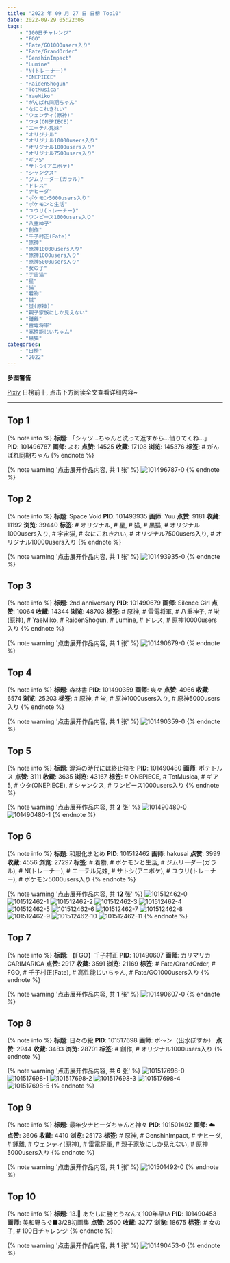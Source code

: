 ```yaml
---
title: "2022 年 09 月 27 日 日榜 Top10"
date: 2022-09-29 05:22:05
tags:
    - "100日チャレンジ"
    - "FGO"
    - "Fate/GO1000users入り"
    - "Fate/GrandOrder"
    - "GenshinImpact"
    - "Lumine"
    - "N(トレーナー)"
    - "ONEPIECE"
    - "RaidenShogun"
    - "TotMusica"
    - "YaeMiko"
    - "がんばれ同期ちゃん"
    - "なにこれきれい"
    - "ウェンティ(原神)"
    - "ウタ(ONEPIECE)"
    - "エーテル兄妹"
    - "オリジナル"
    - "オリジナル10000users入り"
    - "オリジナル1000users入り"
    - "オリジナル7500users入り"
    - "ギア5"
    - "サトシ(アニポケ)"
    - "シャンクス"
    - "ジムリーダー(ガラル)"
    - "ドレス"
    - "ナヒーダ"
    - "ポケモン5000users入り"
    - "ポケモンと生活"
    - "ユウリ(トレーナー)"
    - "ワンピース1000users入り"
    - "八重神子"
    - "創作"
    - "千子村正(Fate)"
    - "原神"
    - "原神10000users入り"
    - "原神1000users入り"
    - "原神5000users入り"
    - "女の子"
    - "宇宙猫"
    - "星"
    - "猫"
    - "着物"
    - "蛍"
    - "蛍(原神)"
    - "親子家族にしか見えない"
    - "鍾離"
    - "雷電将軍"
    - "高性能じいちゃん"
    - "黒猫"
categories:
    - "日榜"
    - "2022"
---
```


<i class="fa fa-triangle-exclamation"></i>**多图警告**<i class="fa fa-triangle-exclamation"></i>

[Pixiv](https://www.pixiv.net/) 日榜前十, 点击下方阅读全文查看详细内容~

<!-- more -->

---

## Top 1

{% note info %}
**标题**: 「シャツ…ちゃんと洗って返すから…借りてくね…」
**PID**: 101496787 **画师**: よむ
**点赞**: 14525 **收藏**: 17108 **浏览**: 145376
**标签**: # がんばれ同期ちゃん
{% endnote %}

{% note warning '点击展开作品内容, 共 **1** 张' %}
![101496787-0](https://i.pixiv.re/img-original/img/2022/09/26/08/03/26/101496787_p0.png)
{% endnote %}

## Top 2

{% note info %}
**标题**: Space Void
**PID**: 101493935 **画师**: Yuu
**点赞**: 9181 **收藏**: 11192 **浏览**: 39440
**标签**: # オリジナル, # 星, # 猫, # 黒猫, # オリジナル1000users入り, # 宇宙猫, # なにこれきれい, # オリジナル7500users入り, # オリジナル10000users入り
{% endnote %}

{% note warning '点击展开作品内容, 共 **1** 张' %}
![101493935-0](https://i.pixiv.re/img-original/img/2022/09/26/02/39/19/101493935_p0.jpg)
{% endnote %}

## Top 3

{% note info %}
**标题**: 2nd anniversary
**PID**: 101490679 **画师**: Silence Girl
**点赞**: 10064 **收藏**: 14344 **浏览**: 48703
**标签**: # 原神, # 雷電将軍, # 八重神子, # 蛍(原神), # YaeMiko, # RaidenShogun, # Lumine, # ドレス, # 原神10000users入り
{% endnote %}

{% note warning '点击展开作品内容, 共 **1** 张' %}
![101490679-0](https://i.pixiv.re/img-original/img/2022/09/26/00/04/31/101490679_p0.png)
{% endnote %}

## Top 4

{% note info %}
**标题**: 森林書
**PID**: 101490359 **画师**: 爽々
**点赞**: 4966 **收藏**: 6574 **浏览**: 25203
**标签**: # 原神, # 蛍, # 原神1000users入り, # 原神5000users入り
{% endnote %}

{% note warning '点击展开作品内容, 共 **1** 张' %}
![101490359-0](https://i.pixiv.re/img-original/img/2022/09/26/00/00/16/101490359_p0.png)
{% endnote %}

## Top 5

{% note info %}
**标题**: 混沌の時代には終止符を
**PID**: 101490480 **画师**: ポテトルス
**点赞**: 3111 **收藏**: 3635 **浏览**: 43167
**标签**: # ONEPIECE, # TotMusica, # ギア5, # ウタ(ONEPIECE), # シャンクス, # ワンピース1000users入り
{% endnote %}

{% note warning '点击展开作品内容, 共 **2** 张' %}
![101490480-0](https://i.pixiv.re/img-original/img/2022/09/26/00/00/53/101490480_p0.jpg)
![101490480-1](https://i.pixiv.re/img-original/img/2022/09/26/00/00/53/101490480_p1.jpg)
{% endnote %}

## Top 6

{% note info %}
**标题**: 和服化まとめ
**PID**: 101512462 **画师**: hakusai
**点赞**: 3999 **收藏**: 4556 **浏览**: 27297
**标签**: # 着物, # ポケモンと生活, # ジムリーダー(ガラル), # N(トレーナー), # エーテル兄妹, # サトシ(アニポケ), # ユウリ(トレーナー), # ポケモン5000users入り
{% endnote %}

{% note warning '点击展开作品内容, 共 **12** 张' %}
![101512462-0](https://i.pixiv.re/img-original/img/2022/09/28/02/45/06/101512462_p0.jpg)
![101512462-1](https://i.pixiv.re/img-original/img/2022/09/28/02/45/06/101512462_p1.jpg)
![101512462-2](https://i.pixiv.re/img-original/img/2022/09/28/02/45/06/101512462_p2.jpg)
![101512462-3](https://i.pixiv.re/img-original/img/2022/09/28/02/45/06/101512462_p3.jpg)
![101512462-4](https://i.pixiv.re/img-original/img/2022/09/28/02/45/06/101512462_p4.jpg)
![101512462-5](https://i.pixiv.re/img-original/img/2022/09/28/02/45/06/101512462_p5.jpg)
![101512462-6](https://i.pixiv.re/img-original/img/2022/09/28/02/45/06/101512462_p6.jpg)
![101512462-7](https://i.pixiv.re/img-original/img/2022/09/28/02/45/06/101512462_p7.jpg)
![101512462-8](https://i.pixiv.re/img-original/img/2022/09/28/02/45/06/101512462_p8.jpg)
![101512462-9](https://i.pixiv.re/img-original/img/2022/09/28/02/45/06/101512462_p9.jpg)
![101512462-10](https://i.pixiv.re/img-original/img/2022/09/28/02/45/06/101512462_p10.jpg)
![101512462-11](https://i.pixiv.re/img-original/img/2022/09/28/02/45/06/101512462_p11.jpg)
{% endnote %}

## Top 7

{% note info %}
**标题**: 【FGO】千子村正
**PID**: 101490607 **画师**: カリマリカCARIMARICA
**点赞**: 2917 **收藏**: 3591 **浏览**: 21169
**标签**: # Fate/GrandOrder, # FGO, # 千子村正(Fate), # 高性能じいちゃん, # Fate/GO1000users入り
{% endnote %}

{% note warning '点击展开作品内容, 共 **1** 张' %}
![101490607-0](https://i.pixiv.re/img-original/img/2022/09/26/00/02/31/101490607_p0.png)
{% endnote %}

## Top 8

{% note info %}
**标题**: 日々の絵
**PID**: 101517698 **画师**: ポ～ン（出水ぽすか）
**点赞**: 2944 **收藏**: 3483 **浏览**: 28701
**标签**: # 創作, # オリジナル1000users入り
{% endnote %}

{% note warning '点击展开作品内容, 共 **6** 张' %}
![101517698-0](https://i.pixiv.re/img-original/img/2022/09/27/07/30/02/101517698_p0.jpg)
![101517698-1](https://i.pixiv.re/img-original/img/2022/09/27/07/30/02/101517698_p1.jpg)
![101517698-2](https://i.pixiv.re/img-original/img/2022/09/27/07/30/02/101517698_p2.jpg)
![101517698-3](https://i.pixiv.re/img-original/img/2022/09/27/07/30/02/101517698_p3.jpg)
![101517698-4](https://i.pixiv.re/img-original/img/2022/09/27/07/30/02/101517698_p4.jpg)
![101517698-5](https://i.pixiv.re/img-original/img/2022/09/27/07/30/02/101517698_p5.jpg)
{% endnote %}

## Top 9

{% note info %}
**标题**: 最年少ナヒーダちゃんと神々
**PID**: 101501492 **画师**: ☁️
**点赞**: 3606 **收藏**: 4410 **浏览**: 25173
**标签**: # 原神, # GenshinImpact, # ナヒーダ, # 鍾離, # ウェンティ(原神), # 雷電将軍, # 親子家族にしか見えない, # 原神5000users入り
{% endnote %}

{% note warning '点击展开作品内容, 共 **1** 张' %}
![101501492-0](https://i.pixiv.re/img-original/img/2022/09/26/15/28/43/101501492_p0.jpg)
{% endnote %}

## Top 10

{% note info %}
**标题**: 13.🦁 あたしに勝とうなんて100年早い
**PID**: 101490453 **画师**: 美和野らぐ■3/28初画集
**点赞**: 2500 **收藏**: 3277 **浏览**: 18675
**标签**: # 女の子, # 100日チャレンジ
{% endnote %}

{% note warning '点击展开作品内容, 共 **1** 张' %}
![101490453-0](https://i.pixiv.re/img-original/img/2022/09/26/00/00/40/101490453_p0.png)
{% endnote %}
